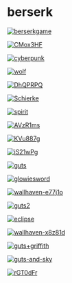 # berserk

<a href="berserkgame.jpg"><img alt="berserkgame" src="berserkgame.jpg"></a>

<a href="CMox3HF.jpeg"><img alt="CMox3HF" src="CMox3HF.jpeg"></a>

<a href="cyberpunk.jpg"><img alt="cyberpunk" src="cyberpunk.jpg"></a>

<a href="wolf.jpg"><img alt="wolf" src="wolf.jpg"></a>

<a href="DhQPRPQ.jpeg"><img alt="DhQPRPQ" src="DhQPRPQ.jpeg"></a>

<a href="Schierke.jpg"><img alt="Schierke" src="Schierke.jpg"></a>

<a href="spirit.jpg"><img alt="spirit" src="spirit.jpg"></a>

<a href="AVzR1ms.jpeg"><img alt="AVzR1ms" src="AVzR1ms.jpeg"></a>

<a href="KVu887g.jpeg"><img alt="KVu887g" src="KVu887g.jpeg"></a>

<a href="iS21wPg.jpeg"><img alt="iS21wPg" src="iS21wPg.jpeg"></a>

<a href="guts.png"><img alt="guts" src="guts.png"></a>

<a href="glowiesword.jpg"><img alt="glowiesword" src="glowiesword.jpg"></a>

<a href="wallhaven-e77j1o.jpg"><img alt="wallhaven-e77j1o" src="wallhaven-e77j1o.jpg"></a>

<a href="guts2.png"><img alt="guts2" src="guts2.png"></a>

<a href="eclipse.jpg"><img alt="eclipse" src="eclipse.jpg"></a>

<a href="wallhaven-x8z81d.png"><img alt="wallhaven-x8z81d" src="wallhaven-x8z81d.png"></a>

<a href="guts+griffith.jpg"><img alt="guts+griffith" src="guts+griffith.jpg"></a>

<a href="guts-and-sky.jpg"><img alt="guts-and-sky" src="guts-and-sky.jpg"></a>

<a href="rGT0dFr.jpeg"><img alt="rGT0dFr" src="rGT0dFr.jpeg"></a>

